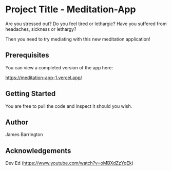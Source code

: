 # Project Title - Meditation-App

Are you stressed out? Do you feel tired or lethargic? Have you suffered from headaches, sickness or lethargy? 

Then you need to try mediating with this new meditation application!

## Prerequisites

You can view a completed version of the app here:

https://meditation-app-1.vercel.app/

## Getting Started

You are free to pull the code and inspect it should you wish.

## Author

James Barrington

## Acknowledgements 

Dev Ed (https://www.youtube.com/watch?v=oMBXdZzYqEk)




